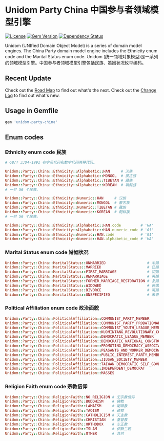 # Unidom Party China 中国参与者领域模型引擎

[![License](https://img.shields.io/badge/license-MIT-green.svg)](http://opensource.org/licenses/MIT)
[![Gem Version](https://badge.fury.io/rb/unidom-party-china.svg)](https://badge.fury.io/rb/unidom-party-china)
[![Dependency Status](https://gemnasium.com/badges/github.com/topbitdu/unidom-party-china.svg)](https://gemnasium.com/github.com/topbitdu/unidom-party-china)

Unidom (UNIfied Domain Object Model) is a series of domain model engines. The China Party domain model engine includes the Ethnicity enum code and the Marital Status enum code.
Unidom (统一领域对象模型)是一系列的领域模型引擎。中国参与者领域模型引擎包括民族、婚姻状况枚举编码。



## Recent Update

Check out the [Road Map](ROADMAP.md) to find out what's the next.
Check out the [Change Log](CHANGELOG.md) to find out what's new.



## Usage in Gemfile

```ruby
gem 'unidom-party-china'
```



## Enum codes

### Ethnicity enum code 民族

```ruby
# GB/T 3304-1991 有字母代码和数字代码两种代码。

Unidom::Party::China::Ethnicity::Alphabetic::HAN     # 汉族
Unidom::Party::China::Ethnicity::Alphabetic::MONGOL  # 蒙古族
Unidom::Party::China::Ethnicity::Alphabetic::TIBETAN # 藏族
Unidom::Party::China::Ethnicity::Alphabetic::KOREAN  # 朝鲜族
# 一共 56 个民族。

Unidom::Party::China::Ethnicity::Numeric::HAN     # 汉族
Unidom::Party::China::Ethnicity::Numeric::MONGOL  # 蒙古族
Unidom::Party::China::Ethnicity::Numeric::TIBETAN # 藏族
Unidom::Party::China::Ethnicity::Numeric::KOREAN  # 朝鲜族
# 一共 56 个民族。

Unidom::Party::China::Ethnicity::Alphabetic::HAN.code         # 'HA'
Unidom::Party::China::Ethnicity::Alphabetic::HAN.numeric_code # '01'
Unidom::Party::China::Ethnicity::Numeric::HAN.code            # '01'
Unidom::Party::China::Ethnicity::Numeric::HAN.alphabetic_code # 'HA'
```

### Marital Status enum code 婚姻状况

```ruby
Unidom::Party::China::MaritalStatus::UNMARRIED                   # 未婚
Unidom::Party::China::MaritalStatus::MARRIED                     # 已婚
Unidom::Party::China::MaritalStatus::FIRST_MARRIAGE              # 初婚
Unidom::Party::China::MaritalStatus::REMARRIAGE                  # 再婚
Unidom::Party::China::MaritalStatus::FORMER_MARRIAGE_RESTORATION # 复婚
Unidom::Party::China::MaritalStatus::WIDOWED                     # 丧偶
Unidom::Party::China::MaritalStatus::DIVORCE                     # 离婚
Unidom::Party::China::MaritalStatus::UNSPECIFIED                 # 未说明的婚姻状况
```

### Political Affiliation enum code 政治面貌

```ruby
Unidom::Party::China::PoliticalAffiliation::COMMUNIST_PARTY_MEMBER                              # 中国共产党党员
Unidom::Party::China::PoliticalAffiliation::COMMUNIST_PARTY_PROBATIONARY_MEMBER                 # 中国共产党预备党员
Unidom::Party::China::PoliticalAffiliation::COMMUNIST_YOUTH_LEAGUE_MEMBER                       # 中国共产主义青年团团员
Unidom::Party::China::PoliticalAffiliation::KUOMINTANG_REVOLUTIONARY_COMMITTEE_MEMBER           # 中国国民党革命委员会会员
Unidom::Party::China::PoliticalAffiliation::DEMOCRATIC_LEAGUE_MEMBER                            # 中国民主同盟盟员
Unidom::Party::China::PoliticalAffiliation::DEMOCRATIC_NATIONAL_CONSTRUCTION_ASSOCIATION_MEMBER # 中国民主建国会会员
Unidom::Party::China::PoliticalAffiliation::PROMOTING_DEMOCRACY_ASSOCIATION_MEMBER              # 中国民主促进会会员
Unidom::Party::China::PoliticalAffiliation::PEASANTS_AND_WORKER_DEMOCRATIC_PARTY_MEMBER         # 中国农工民主党党员
Unidom::Party::China::PoliticalAffiliation::PUBLIC_INTEREST_PARTY_MEMBER                        # 中国致公党党员
Unidom::Party::China::PoliticalAffiliation::JIUSAN_SOCIETY_MEMBER                               # 九三学社社员
Unidom::Party::China::PoliticalAffiliation::TAIWAN_DEMOCRATIC_SELF_GOVERNMENT_LEAGUE_MEMBER     # 台湾民主自治同盟盟员
Unidom::Party::China::PoliticalAffiliation::INDEPENDENT_DEMOCRAT                                # 无党派民主人士
Unidom::Party::China::PoliticalAffiliation::MASSES                                              # 群众
```

### Religion Faith enum code 宗教信仰

```ruby
Unidom::Party::China::ReligionFaith::NO_RELIGION # 无宗教信仰
Unidom::Party::China::ReligionFaith::BUDDHISM    # 佛教
Unidom::Party::China::ReligionFaith::LAMAISM     # 喇嘛教
Unidom::Party::China::ReligionFaith::TAOISM      # 道教
Unidom::Party::China::ReligionFaith::CATHOLICISM # 天主教
Unidom::Party::China::ReligionFaith::CHRISTIAN   # 基督教
Unidom::Party::China::ReligionFaith::ORTHODOX    # 东正教
Unidom::Party::China::ReligionFaith::ISLAM       # 伊斯兰教
Unidom::Party::China::ReligionFaith::OTHER       # 其他
```
